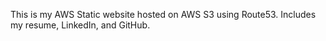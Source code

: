 This is my AWS Static website hosted on AWS S3 using Route53. Includes my resume, LinkedIn, and GitHub.
